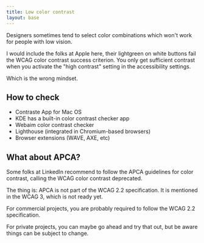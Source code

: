 ```yaml
---
title: Low color contrast
layout: base
---
```

Designers sometimes tend to select color combinations which
won't work for people with low vision.

I would include the folks at Apple here, their lightgreen on white
buttons fail the WCAG color contrast success criterion. You only get
sufficient contrast when you activate the "high contrast" setting in the
accessibility settings.

Which is the wrong mindset.

## How to check

- Contraste App for Mac OS
- KDE has a built-in color contrast checker app
- Webaim color contrast checker
- Lighthouse (integrated in Chromium-based browsers)
- Browser extensions (WAVE, AXE, etc)

## What about APCA?

Some folks at LinkedIn recommend to follow the APCA
guidelines for color contrast, calling the WCAG color contrast deprecated.

The thing is: APCA is not part of the WCAG 2.2 specification.
It is mentioned in the WCAG 3, which is not ready yet.

For commercial projects, you are probably required to follow the
WCAG 2.2 specification.

For private projects, you can maybe go ahead and try that out,
but be aware things can be subject to change.

